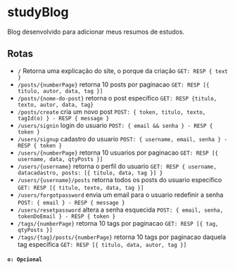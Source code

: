 # studyBlog
Blog desenvolvido para adicionar meus resumos de estudos.

## Rotas
 - `/` Retorna uma explicação do site, o porque da criação `GET: RESP { text }`
 - `/posts/{numberPage}` retorna 10 posts por paginacao `GET: RESP [{ titulo, autor, data, tag }]` 
 - `/posts/{nome-do-post}` retorna o post especifico `GET: RESP {titulo, texto, autor, data, tag}`
 - `/posts/create` cria um novo post `POST: { token, titulo, texto, tagId(o) } - RESP { message }`
 - `/users/signin` login do usuario `POST: { email && senha } - RESP { token }`
 - `/users/signup` cadastro do usuario `POST: { username, email, senha } - RESP { token }`
 - `/users/{numberPage}` retorna 10 usuarios por paginacao `GET: RESP [{ username, data, qtyPosts }]`
 - `/users/{username}` retorna o perfil do usuario `GET: RESP { username, datacadastro, posts: [{ titulo, data, tag }] }`
 - `/users/{username}/posts` retorna todos os posts do usuario especifico `GET: RESP [{ titulo, texto, data, tag }]`
 - `/users/forgotpassword` envia um email para o usuario redefinir a senha `POST: { email } - RESP { message }`
 - `/users/resetpassword` altera a senha esquecida `POST: { email, senha, tokenDoEmail } - RESP { token }`
 - `/tags/{numberPage}` retorna 10 tags por paginacao `GET: RESP [{ tag, qtyPosts }]`
 - `/tags/{tag}/posts/{numberPage}` retorna 10 tags por paginacao daquela tag especifica `GET: RESP [{ titulo, data, autor, tag }]`

 #### `o: Opcional`
 